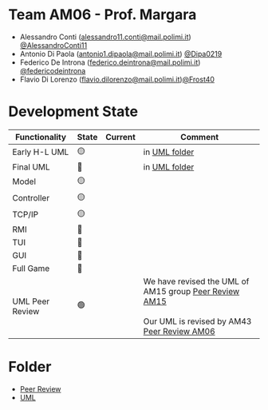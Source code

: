 # Team AM06 - Prof. Margara 

- Alessandro Conti (alessandro11.conti@mail.polimi.it) [@AlessandroConti11](https://github.com/AlessandroConti11) 
- Antonio Di Paola (antonio1.dipaola@mail.polimi.it) [@Dipa0219](https://github.com/Dipa0219)
- Federico De Introna (federico.deintrona@mail.polimi.it) [@federicodeintrona](https://github.com/federicodeintrona) 
- Flavio Di Lorenzo (flavio.dilorenzo@mail.polimi.it)[@Frost40](https://github.com/Frost40)

# Development State

| Functionality   | State           | Current | Comment                                                                                                        |
|-----------------|-----------------| ---- |----------------------------------------------------------------------------------------------------------------|
| Early H-L UML   | :yellow_circle: | | in [UML folder]()                                                                                              |
| Final UML       | :red_circle:    | | in [UML folder]()                                                                                              |
| Model           | 🟡 | |                                                                                                                |
| Controller      | 🟡 | |                                                                                                                |
| TCP/IP          | :yellow_circle: | |                                                                                                                |
| RMI             | :red_circle: | |                                                                                                                |
| TUI             | :red_circle: | |                                                                                                                |
| GUI             | :red_circle: | |                                                                                                                |
| Full Game       | :red_circle: | |                                                                                                                |
| UML Peer Review | :green_circle: | | We have revised the UML of AM15 group [Peer Review AM15]()<br/><br/>Our UML is revised by AM43 [Peer Review AM06]() |

# Folder
- [Peer Review](https://github.com/federicodeintrona/IS23-AM06/tree/main/Peer%20Review)
- [UML](https://github.com/federicodeintrona/IS23-AM06/tree/main/UML)
